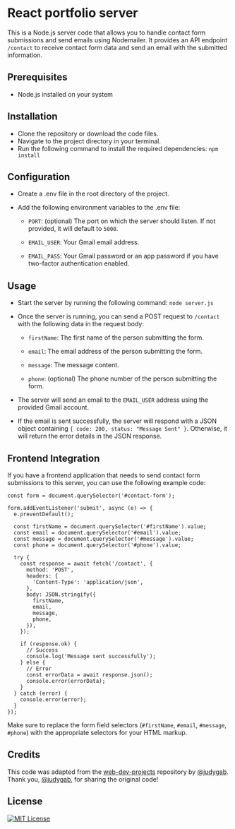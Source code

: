 # React portfolio server
This is a Node.js server code that allows you to handle contact form submissions and send emails using Nodemailer. It provides an API endpoint `/contact` to receive contact form data and send an email with the submitted information.

## Prerequisites
- Node.js installed on your system

## Installation
- Clone the repository or download the code files.
- Navigate to the project directory in your terminal.
- Run the following command to install the required dependencies: `npm install`

## Configuration
- Create a .env file in the root directory of the project.

- Add the following environment variables to the .env file:

    - `PORT`: (optional) The port on which the server should listen. If not provided, it will default to `5000`.

    - `EMAIL_USER`: Your Gmail email address.

    - `EMAIL_PASS`: Your Gmail password or an app password if you have two-factor authentication enabled.

## Usage
- Start the server by running the following command: `node server.js`
- Once the server is running, you can send a POST request to `/contact` with the following data in the request body:

    - `firstName`: The first name of the person submitting the form.

    - `email`: The email address of the person submitting the form.

    - `message`: The message content.

    - `phone`: (optional) The phone number of the person submitting the form.

- The server will send an email to the `EMAIL_USER` address using the provided Gmail account.

- If the email is sent successfully, the server will respond with a JSON object containing `{ code: 200, status: "Message Sent" }`. Otherwise, it will return the error details in the JSON response.

## Frontend Integration
If you have a frontend application that needs to send contact form submissions to this server, you can use the following example code:
```
const form = document.querySelector('#contact-form');

form.addEventListener('submit', async (e) => {
  e.preventDefault();

  const firstName = document.querySelector('#firstName').value;
  const email = document.querySelector('#email').value;
  const message = document.querySelector('#message').value;
  const phone = document.querySelector('#phone').value;

  try {
    const response = await fetch('/contact', {
      method: 'POST',
      headers: {
        'Content-Type': 'application/json',
      },
      body: JSON.stringify({
        firstName,
        email,
        message,
        phone,
      }),
    });

    if (response.ok) {
      // Success
      console.log('Message sent successfully');
    } else {
      // Error
      const errorData = await response.json();
      console.error(errorData);
    }
  } catch (error) {
    console.error(error);
  }
});
```
Make sure to replace the form field selectors (`#firstName`, `#email`, `#message`, `#phone`) with the appropriate selectors for your HTML markup.

## Credits
This code was adapted from the [web-dev-projects](https://github.com/judygab/web-dev-projects.git) repository by [@judygab](https://github.com/judygab). Thank you, [@judygab](https://github.com/judygab), for sharing the original code!

## License
[![MIT License](https://img.shields.io/badge/License-MIT-green.svg)](https://choosealicense.com/licenses/mit/)
